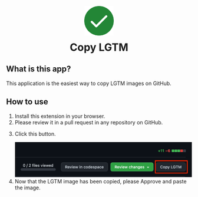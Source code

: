 <div style="text-align:center">
  <img src="./assets/icon.png" alt="LGTM Extension's icon" width="80px" />
  <h1 style="margin-top:12px;">Copy LGTM</h1>
</div>

<h2>What is this app?</h2>
<p>This application is the easiest way to copy LGTM images on GitHub.</p>

<h2>How to use</h2>
<ol>
  <li>Install this extension in your browser.</li>
  <li>Please review it in a pull request in any repository on GitHub.</li>
  <li>
    <p>Click this button.</p>
    <img src="./assets/github-lgtm.png" alt="GitHub Pull Request screen. The Copy LGTM button is located to the right of the Review Changes button and is highlighted with a red border." />
  </li>
  <li>Now that the LGTM image has been copied, please Approve and paste the image.</li>
</ol>
